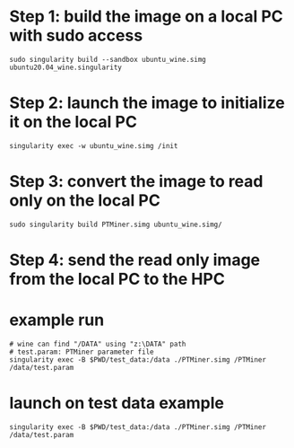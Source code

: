 # Step 1: build the image on a local PC with sudo access
```
sudo singularity build --sandbox ubuntu_wine.simg ubuntu20.04_wine.singularity
```

# Step 2: launch the image to initialize it on the local PC
```
singularity exec -w ubuntu_wine.simg /init
```

# Step 3: convert the image to read only on the local PC
```
sudo singularity build PTMiner.simg ubuntu_wine.simg/
```

# Step 4: send the read only image from the local PC to the HPC


# example run 
```
# wine can find "/DATA" using "z:\DATA" path
# test.param: PTMiner parameter file
singularity exec -B $PWD/test_data:/data ./PTMiner.simg /PTMiner /data/test.param
```

# launch on test data example
```
singularity exec -B $PWD/test_data:/data ./PTMiner.simg /PTMiner /data/test.param
```

